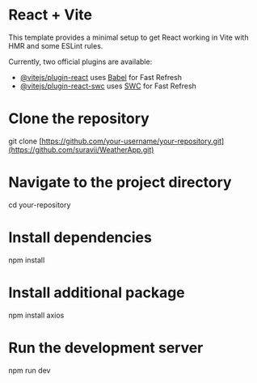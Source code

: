 # React + Vite

This template provides a minimal setup to get React working in Vite with HMR and some ESLint rules.

Currently, two official plugins are available:

- [@vitejs/plugin-react](https://github.com/vitejs/vite-plugin-react/blob/main/packages/plugin-react/README.md) uses [Babel](https://babeljs.io/) for Fast Refresh
- [@vitejs/plugin-react-swc](https://github.com/vitejs/vite-plugin-react-swc) uses [SWC](https://swc.rs/) for Fast Refresh

# Clone the repository
git clone [https://github.com/your-username/your-repository.git](https://github.com/suravii/WeatherApp.git)

# Navigate to the project directory
cd your-repository

# Install dependencies
npm install

# Install additional package
npm install axios

# Run the development server
npm run dev


